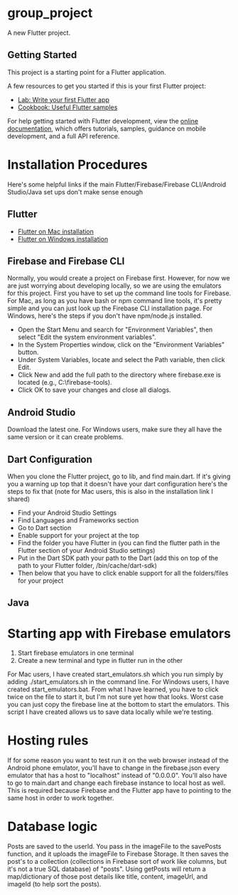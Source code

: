 # group_project

A new Flutter project.

## Getting Started

This project is a starting point for a Flutter application.

A few resources to get you started if this is your first Flutter project:

- [Lab: Write your first Flutter app](https://docs.flutter.dev/get-started/codelab)
- [Cookbook: Useful Flutter samples](https://docs.flutter.dev/cookbook)

For help getting started with Flutter development, view the
[online documentation](https://docs.flutter.dev/), which offers tutorials,
samples, guidance on mobile development, and a full API reference.

# Installation Procedures

Here's some helpful links if the main Flutter/Firebase/Firebase CLI/Android Studio/Java set ups don't make sense enough

## Flutter
- [Flutter on Mac installation](https://dev.to/rubyc/install-flutter-on-macos-apple-silicon-52b8)
- [Flutter on Windows installation](https://medium.com/@blup-tool/step-by-step-guide-to-installing-flutter-and-dart-on-windows-b30a631e7583)

## Firebase and Firebase CLI

Normally, you would create a project on Firebase first. However, for now we are just worrying about developing locally, so we
are using the emulators for this project. First you have to set up the command line tools for Firebase. For Mac, as long as
you have bash or npm command line tools, it's pretty simple and you can just look up the Firebase CLI installation page. For Windows,
here's the steps if you don't have npm/node.js installed.

- Open the Start Menu and search for "Environment Variables", then select "Edit the system environment variables".
- In the System Properties window, click on the "Environment Variables" button.
- Under System Variables, locate and select the Path variable, then click Edit.
- Click New and add the full path to the directory where firebase.exe is located (e.g., C:\firebase-tools\).
- Click OK to save your changes and close all dialogs.

## Android Studio

Download the latest one. For Windows users, make sure they all have the same version or it can create problems.

## Dart Configuration

When you clone the Flutter project, go to lib, and find main.dart. If it's giving you a warning up top that it doesn't have
your dart configuration here's the steps to fix that (note for Mac users, this is also in the installation link I shared)

- Find your Android Studio Settings
- Find Languages and Frameworks section
- Go to Dart section
- Enable support for your project at the top
- Find the folder you have Flutter in (you can find the flutter path in the Flutter section of your Android Studio settings)
- Put in the Dart SDK path your path to the Dart (add this on top of the path to your Flutter folder, /bin/cache/dart-sdk)
- Then below that you have to click enable support for all the folders/files for your project

## Java



# Starting app with Firebase emulators

1. Start firebase emulators in one terminal
2. Create a new terminal and type in flutter run in the other

For Mac users, I have created start_emulators.sh which you run simply by adding ./start_emulators.sh in the command line.
For Windows users, I have created start_emulators.bat. From what I have learned, you have to click twice on the file to start
it, but I'm not sure yet how that looks. Worst case you can just copy the firebase line at the bottom to start the emulators.
This script I have created allows us to save data locally while we're testing.

# Hosting rules

If for some reason you want to test run it on the web browser instead of the Android phone emulator, you'll have to change in
the firebase.json every emulator that has a host to "localhost" instead of "0.0.0.0". You'll also have to go to main.dart
and change each firebase instance to local host as well. This is required because Firebase and the Flutter app have to pointing
to the same host in order to work together.


# Database logic

Posts are saved to the userId. You pass in the imageFile to the savePosts function, and it uploads the imageFile to Firebase Storage.
It then saves the post's to a collection (collections in Firebase sort of work like columns, but it's not a true SQL database) of "posts".
Using getPosts will return a map/dictionary of those post details like title, content, imageUrl, and imageId (to help sort the posts).


